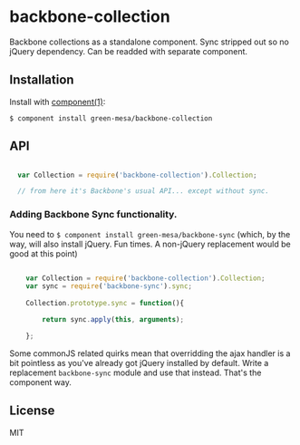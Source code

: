 
# backbone-collection

  Backbone collections as a standalone component. Sync stripped out so no jQuery dependency. Can be readded with separate component.

## Installation

  Install with [component(1)](http://component.io):

    $ component install green-mesa/backbone-collection

## API


```javascript

  var Collection = require('backbone-collection').Collection;

  // from here it's Backbone's usual API... except without sync.

```

### Adding Backbone Sync functionality.

You need to `$ component install green-mesa/backbone-sync` (which, by the way, will also install jQuery. Fun times. A non-jQuery replacement would be good at this point)

```javascript

	var Collection = require('backbone-collection').Collection;
	var sync = require('backbone-sync').sync;
	
	Collection.prototype.sync = function(){

		return sync.apply(this, arguments);

	};
```

Some commonJS related quirks mean that overridding the ajax handler is a bit pointless as you've already got jQuery installed by default. Write a replacement `backbone-sync` module and use that instead. That's the component way. 
## License

  MIT
